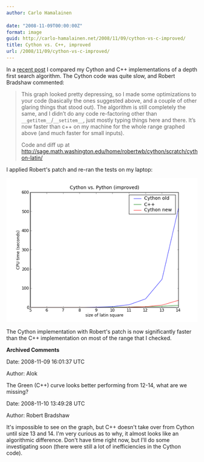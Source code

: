 ```yaml
---
author: Carlo Hamalainen

date: "2008-11-09T00:00:00Z"
format: image
guid: http://carlo-hamalainen.net/2008/11/09/cython-vs-c-improved/
title: Cython vs. C++, improved
url: /2008/11/09/cython-vs-c-improved/
---
```

In a [recent post](http://carlo-hamalainen.net/blog/2008/03/04/cython-vs-c/) I compared my Cython and C++ implementations of a depth first search algorithm. The Cython code was quite slow, and Robert Bradshaw commented:

> This graph looked pretty depressing, so I made some optimizations to your code (basically the ones suggested above, and a couple of other glaring things that stood out). The algorithm is still completely the same, and I didn’t do any code re-factoring other than ``__getitem__``/``__setitem__``, just mostly typing things here and there. It’s now faster than c++ on my machine for the whole range graphed above (and much faster for small inputs).
> 
> Code and diff up at <http://sage.math.washington.edu/home/robertwb/cython/scratch/cython-latin/>

I applied Robert's patch and re-ran the tests on my laptop:

![](/stuff/myfiles/cython-vs-cpp-new.png) 

The Cython implementation with Robert's patch is now significantly faster than the C++ implementation on most of the range that I checked.

**Archived Comments**

Date: 2008-11-09 16:01:37 UTC

Author: Alok

The Green (C++) curve looks better performing from 12-14, what are we missing?

Date: 2008-11-10 13:49:28 UTC

Author: Robert Bradshaw

It's impossible to see on the graph, but C++ doesn't take over from Cython until size 13 and 14. I'm very curious as to why, it almost looks like an algorithmic difference. Don't have time right now, but I'll do some investigating soon (there were still a lot of inefficiencies in the Cython code).
